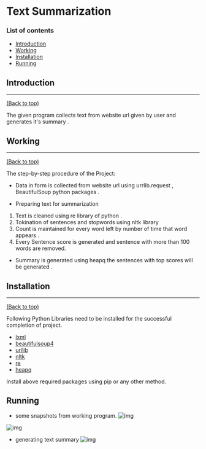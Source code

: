 
# Text Summarization

### List of contents

- [Introduction](#introduction)
- [Working](#working)
- [Installation](#installation)
- [Running](#running)


## Introduction
---
[(Back to top)](#list-of-contents)

The given program collects text from website url given by user and generates it's summary .

## Working
---
[(Back to top)](#list-of-contents)

The step-by-step procedure of the Project:

+ Data in form is collected from website url using urrlib.request , BeautifulSoup python packages .


+ Preparing text for summarization

1. Text is cleaned using re library of python .
2. Tokination of sentences and stopwords using nltk library 
3. Count is maintained for every word left by number of time that word appears .
4. Every Sentence score is generated and sentence with more than 100 words are removed.

+  Summary is generated using heapq the sentences with top scores will be generated .






 

## Installation
---
[(Back to top)](#list-of-contents)

Following Python Libraries need to be installed for the successful completion of project.
- [lxml](https://lxml.de/)
- [beautifulsoup4](https://pypi.org/project/beautifulsoup4/)
- [urllib](https://docs.python.org/3/library/urllib.html)
- [nltk](https://www.nltk.org/)
- [re](https://docs.python.org/3/library/re.html)
- [heapq](https://docs.python.org/3/library/heapq.html)


Install above required packages using pip or any other method.


## Running


- some snapshots from working program.
![img](https://imgur.com/53FpAS0.png)

![img](https://imgur.com/hBAw2LQ.png)

- generating text summary
![img](https://imgur.com/TLD0bKH.png)



